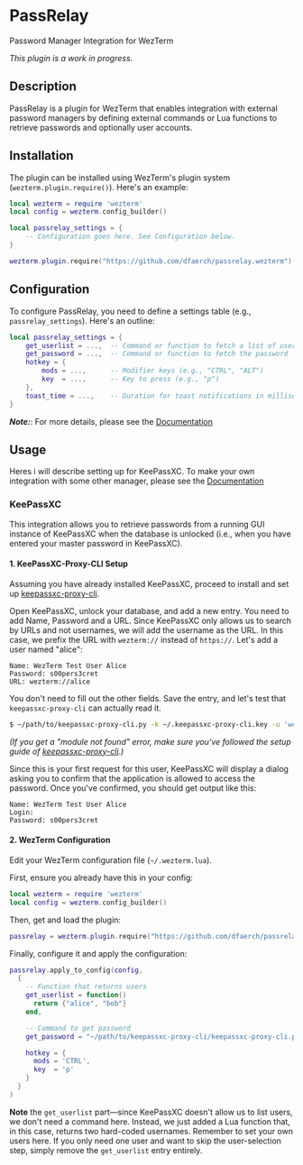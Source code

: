 # PassRelay

Password Manager Integration for WezTerm

*This plugin is a work in progress.*

## Description

PassRelay is a plugin for WezTerm that enables integration with external password managers by defining external commands or Lua functions to retrieve passwords and optionally user accounts.

## Installation

The plugin can be installed using WezTerm's plugin system (`wezterm.plugin.require()`). Here's an example:

```lua
local wezterm = require 'wezterm'
local config = wezterm.config_builder()

local passrelay_settings = {
    -- Configuration goes here. See Configuration below.
}

wezterm.plugin.require("https://github.com/dfaerch/passrelay.wezterm").apply_to_config(config, passrelay_settings)
```

## Configuration

To configure PassRelay, you need to define a settings table (e.g., `passrelay_settings`). Here's an outline:

```lua
local passrelay_settings = {
    get_userlist = ...,  -- Command or function to fetch a list of user accounts
    get_password = ...,  -- Command or function to fetch the password
    hotkey = {
        mods = ...,      -- Modifier keys (e.g., "CTRL", "ALT")
        key  = ...,      -- Key to press (e.g., "p")
    },
    toast_time = ...,    -- Duration for toast notifications in milliseconds
}
```

***Note:***: For more details, please see the [Documentation](docs/README.md#Configuration)

## Usage

Heres i will describe setting up for KeePassXC. To make your own integration with some other manager, please see the [Documentation](docs/README.md#Configuration)

### KeePassXC

This integration allows you to retrieve passwords from a running GUI instance of KeePassXC when the database is unlocked (i.e., when you have entered your master password in KeePassXC).

#### 1. KeePassXC-Proxy-CLI Setup

Assuming you have already installed KeePassXC, proceed to install and set up [keepassxc-proxy-cli](https://github.com/dfaerch/keepassxc-proxy-cli).

Open KeePassXC, unlock your database, and add a new entry. You need to add Name, Password and a URL. Since KeePassXC only allows us to search by URLs and not usernames, we will add the username as the URL. In this case, we prefix the URL with `wezterm://` instead of `https://`. Let's add a user named "alice":

``` 
Name: WezTerm Test User Alice
Password: s00pers3cret
URL: wezterm://alice
```

You don't need to fill out the other fields. Save the entry, and let's test that `keepassxc-proxy-cli` can actually read it.

```bash
$ ~/path/to/keepassxc-proxy-cli.py -k ~/.keepassxc-proxy-cli.key -u 'wezterm://alice'
```

*(If you get a "module not found" error, make sure you've followed the setup guide of [keepassxc-proxy-cli](https://github.com/dfaerch/keepassxc-proxy-cli).)*

Since this is your first request for this user, KeePassXC will display a dialog asking you to confirm that the application is allowed to access the password. Once you've confirmed, you should get output like this:

``` 
Name: WezTerm Test User Alice
Login:
Password: s00pers3cret
```

#### 2. WezTerm Configuration

Edit your WezTerm configuration file (`~/.wezterm.lua`).

First, ensure you already have this in your config:

```lua
local wezterm = require 'wezterm'
local config = wezterm.config_builder()
```

Then, get and load the plugin:

```lua
passrelay = wezterm.plugin.require("https://github.com/dfaerch/passrelay.wezterm")
```

Finally, configure it and apply the configuration:

```lua
passrelay.apply_to_config(config,
  {
    -- Function that returns users
    get_userlist = function()
      return {"alice", "bob"}
    end,

    -- Command to get password
    get_password = "~/path/to/keepassxc-proxy-cli/keepassxc-proxy-cli.py -k ~/.keepassxc-proxy-cli.key -f %p -u 'wezterm://%user'",

    hotkey = {
      mods = 'CTRL',
      key  = 'p'
    }
  }
)
```

**Note** the `get_userlist` part—since KeePassXC doesn't allow us to list users, we don't need a command here. Instead, we just added a Lua function that, in this case, returns two hard-coded usernames. Remember to set your own users here. If you only need one user and want to skip the user-selection step, simply remove the `get_userlist` entry entirely.
